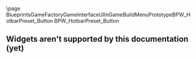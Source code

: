 \page BlueprintsGameFactoryGameInterfaceUIInGameBuildMenuPrototypeBPW_HotbarPreset_Button BPW_HotbarPreset_Button
## Widgets aren't supported by this documentation (yet)
